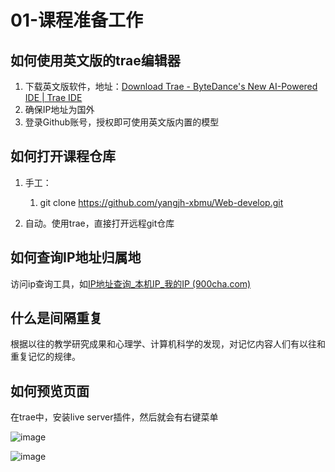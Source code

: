 # 01-课程准备工作

## 如何使用英文版的trae编辑器

1. 下载英文版软件，地址：[Download Trae - ByteDance&apos;s New AI-Powered IDE | Trae IDE](https://traeide.com/download/)
2. 确保IP地址为国外
3. 登录Github账号，授权即可使用英文版内置的模型

## 如何打开课程仓库

1. 手工：

    1. git clone https://github.com/yangjh-xbmu/Web-develop.git

2. 自动。使用trae，直接打开远程git仓库

## 如何查询IP地址归属地

访问ip查询工具，如[IP地址查询_本机IP_我的IP (900cha.com)](https://ip.900cha.com/)

## 什么是间隔重复

根据以往的教学研究成果和心理学、计算机科学的发现，对记忆内容人们有以往和重复记忆的规律。

## 如何预览页面

在trae中，安装live server插件，然后就会有右键菜单

![image](assets/image-20250305122507-szh07e4.png)

![image](assets/image-20250305122523-50scf6e.png)